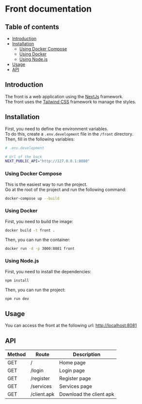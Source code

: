 <!-- omit in toc -->
# Front documentation

<!-- omit in toc -->
## Table of contents

- [Introduction](#introduction)
- [Installation](#installation)
  - [Using Docker Compose](#using-docker-compose)
  - [Using Docker](#using-docker)
  - [Using Node.js](#using-nodejs)
- [Usage](#usage)
- [API](#api)

## Introduction

The front is a web application using the [NextJs](https://nextjs.org/) framework.  
The front uses the [Tailwind CSS](https://tailwindcss.com/) framework to manage the styles.

## Installation

First, you need to define the environment variables.  
To do this, create a `.env.development` file in the `/front` directory.  
Then, fill in the following variables:

```bash
# .env.development

# Url of the back
NEXT_PUBLIC_API="http://127.0.0.1:8080"
```

### Using Docker Compose

This is the easiest way to run the project.  
Go at the root of the project and run the following command:

```bash
docker-compose up --build
```

### Using Docker

First, you need to build the image:

```bash
docker build -t front .
```

Then, you can run the container:

```bash
docker run -d -p 3000:8081 front
```

### Using Node.js

First, you need to install the dependencies:

```bash
npm install
```

Then, you can run the project:

```bash
npm run dev
```

## Usage

You can access the front at the following url: [http://localhost:8081](http://localhost:8081)

## API

| Method | Route       | Description             |
| ------ | ----------- | ----------------------- |
| GET    | /           | Home page               |
| GET    | /login      | Login page              |
| GET    | /register   | Register page           |
| GET    | /services   | Services page           |
| GET    | /client.apk | Download the client apk |
